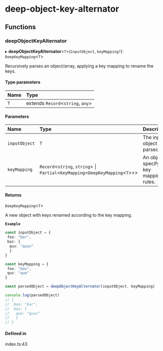 # deep-object-key-alternator

## Functions

### deepObjectKeyAlternator

▸ **deepObjectKeyAlternator**<`T`\>(`inputObject`, `keyMapping?`): `DeepKeyMapping`<`T`\>

Recursively parses an object/array, applying a key mapping to rename the keys.

#### Type parameters

| Name | Type |
| :------ | :------ |
| `T` | extends `Record`<`string`, `any`\> |

#### Parameters

| Name | Type | Description |
| :------ | :------ | :------ |
| `inputObject` | `T` | The input object to be parsed. |
| `keyMapping` | `Record`<`string`, `string`\> \| `Partial`<`KeyMapping`<`DeepKeyMapping`<`T`\>\>\> | An object specifying key mapping rules. |

#### Returns

`DeepKeyMapping`<`T`\>

A new object with keys renamed according to the key mapping.

**`Example`**

```ts
const inputObject = {
 foo: "bar",
 baz: {
  qux: "quux"
  }
}

const keyMapping = {
 foo: "boo",
 qux: "que"
}

const parsedObject = deepObjectKeyAlternator(inputObject, keyMapping)

console.log(parsedObject)
// {
//  boo: "bar",
//  baz: {
//   que: "quux"
//   }
// }
```

#### Defined in

index.ts:43
